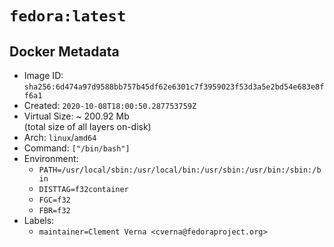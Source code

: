 # `fedora:latest`

## Docker Metadata

- Image ID: `sha256:6d474a97d9588bb757b45df62e6301c7f3959023f53d3a5e2bd54e683e8ff6a1`
- Created: `2020-10-08T18:00:50.287753759Z`
- Virtual Size: ~ 200.92 Mb  
  (total size of all layers on-disk)
- Arch: `linux`/`amd64`
- Command: `["/bin/bash"]`
- Environment:
  - `PATH=/usr/local/sbin:/usr/local/bin:/usr/sbin:/usr/bin:/sbin:/bin`
  - `DISTTAG=f32container`
  - `FGC=f32`
  - `FBR=f32`
- Labels:
  - `maintainer=Clement Verna <cverna@fedoraproject.org>`
